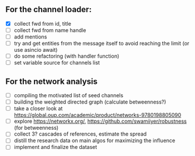 ## For the channel loader:

- [x] collect fwd from id, title
- [ ] collect fwd from name handle
- [ ] add mentions
- [ ] try and get entities from the message itself to avoid reaching the limit (or use asincio await)
- [ ] do some refactoring (with handler function)
- [ ] set variable source for channels list 

## For the network analysis

- [ ] compiling the motivated list of seed channels
- [ ] building the weighted directed graph (calculate betweenness?)
- [ ] take a closer look at https://global.oup.com/academic/product/networks-9780198805090
- [ ] explore https://networkx.org/, https://github.com/swamiiyer/robustness (for betweenness)
- [ ] collect 3? cascades of references, estimate the spread
- [ ] distill the research data on main algos for maximizing the influence
- [ ] implement and finalize the dataset
